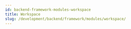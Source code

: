 ```yaml
---
id: backend-framework-modules-workspace
title: Workspace
slug: /development/backend/framework/modules/workspace/
---
```


